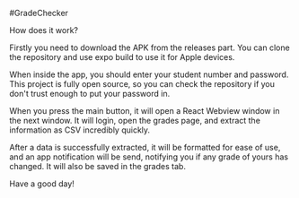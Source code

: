 #GradeChecker

How does it work?

Firstly you need to download the APK from the releases part. You can clone the repository and use expo build to use it for Apple devices.

When inside the app, you should enter your student number and password. This project is fully open source, so you can check the repository if you don't trust enough to put your password in.

When you press the main button, it will open a React Webview window in the next window. It will login, open the grades page, and extract the information as CSV incredibly quickly.

After a data is successfully extracted, it will be formatted for ease of use, and an app notification will be send, notifying you if any grade of yours has changed. It will also be saved in the grades tab.

Have a good day!
